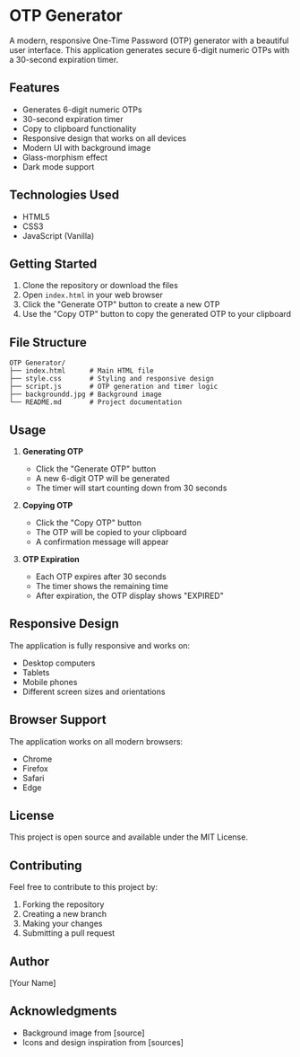 # OTP Generator

A modern, responsive One-Time Password (OTP) generator with a beautiful user interface. This application generates secure 6-digit numeric OTPs with a 30-second expiration timer.

## Features

- Generates 6-digit numeric OTPs
- 30-second expiration timer
- Copy to clipboard functionality
- Responsive design that works on all devices
- Modern UI with background image
- Glass-morphism effect
- Dark mode support

## Technologies Used

- HTML5
- CSS3
- JavaScript (Vanilla)

## Getting Started

1. Clone the repository or download the files
2. Open `index.html` in your web browser
3. Click the "Generate OTP" button to create a new OTP
4. Use the "Copy OTP" button to copy the generated OTP to your clipboard

## File Structure

```
OTP Generator/
├── index.html      # Main HTML file
├── style.css       # Styling and responsive design
├── script.js       # OTP generation and timer logic
├── backgroundd.jpg # Background image
└── README.md       # Project documentation
```

## Usage

1. **Generating OTP**
   - Click the "Generate OTP" button
   - A new 6-digit OTP will be generated
   - The timer will start counting down from 30 seconds

2. **Copying OTP**
   - Click the "Copy OTP" button
   - The OTP will be copied to your clipboard
   - A confirmation message will appear

3. **OTP Expiration**
   - Each OTP expires after 30 seconds
   - The timer shows the remaining time
   - After expiration, the OTP display shows "EXPIRED"

## Responsive Design

The application is fully responsive and works on:
- Desktop computers
- Tablets
- Mobile phones
- Different screen sizes and orientations

## Browser Support

The application works on all modern browsers:
- Chrome
- Firefox
- Safari
- Edge

## License

This project is open source and available under the MIT License.

## Contributing

Feel free to contribute to this project by:
1. Forking the repository
2. Creating a new branch
3. Making your changes
4. Submitting a pull request

## Author

[Your Name]

## Acknowledgments

- Background image from [source]
- Icons and design inspiration from [sources] 